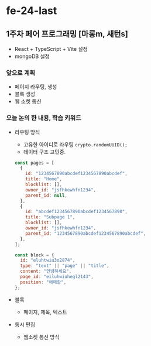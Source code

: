 # fe-24-last

## 1주차 페어 프로그래밍 [마롱m, 새턴s]

- React + TypeScript + Vite 설정
- mongoDB 설정

### 앞으로 계획

- 페이지 라우팅, 생성
- 블록 생성
- 웹 소켓 통신

### 오늘 논의 한 내용, 학습 키워드

- 라우팅 방식

  - 고유한 아이디로 라우팅 `crypto.randomUUID();`
  - 데이터 구조 고민중.

  ```js
  const pages = [
    {
      id: "1234567890abcdef1234567890abcdef",
      title: "Home",
      blocklist: [],
      owner_id: "jsfhkewhfn1234",
      parent_id: null,
    },
    {
      id: "abcdef1234567890abcdef1234567890",
      title: "Subpage 1",
      blocklist: [],
      owner_id: "jsfhkewhfn1234",
      parent_id: "1234567890abcdef1234567890abcdef",
    },
  ];

  const block = {
    id: "eluhtwiu3o2874",
    type: "text" || "page" || "title",
    content: "안녕하세요",
    page_id: "eiluhwiuhegl2143",
    position: "애매함",
  };
  ```

- 블록

  - 페이지, 제목, 텍스트

- 동시 편집

  - 웹소켓 통신 방식
